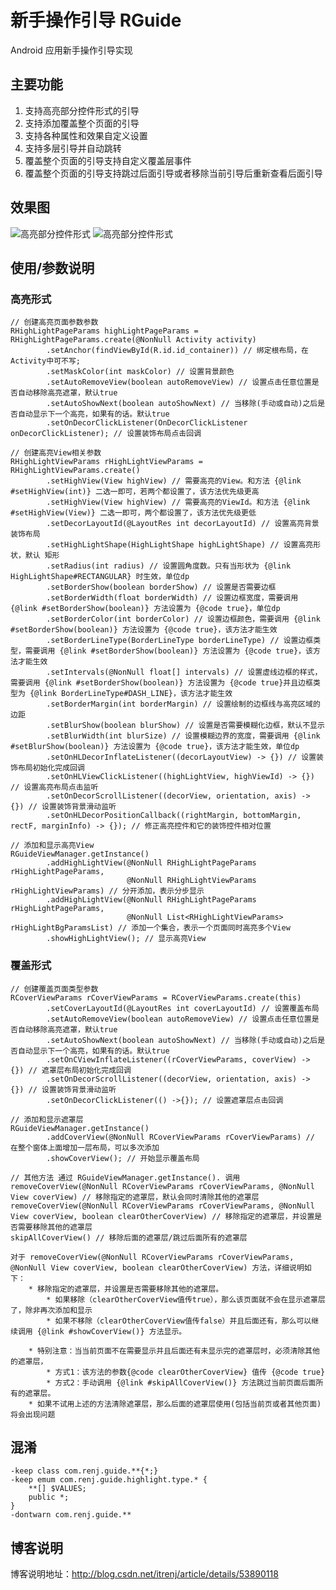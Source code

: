 # 新手操作引导 RGuide
Android 应用新手操作引导实现

## 主要功能

1. 支持高亮部分控件形式的引导
2. 支持添加覆盖整个页面的引导  
3. 支持各种属性和效果自定义设置
4. 支持多层引导并自动跳转
5. 覆盖整个页面的引导支持自定义覆盖层事件
6. 覆盖整个页面的引导支持跳过后面引导或者移除当前引导后重新查看后面引导

## 效果图
![高亮部分控件形式](https://raw.githubusercontent.com/itrenjunhua/RGuide/master/images/highlight.gif)        ![高亮部分控件形式](https://raw.githubusercontent.com/itrenjunhua/RGuide/master/images/coverview.gif)

## 使用/参数说明

### 高亮形式

	// 创建高亮页面参数参数
	RHighLightPageParams highLightPageParams = RHighLightPageParams.create(@NonNull Activity activity) 
            .setAnchor(findViewById(R.id.id_container)) // 绑定根布局，在Activity中可不写;
            .setMaskColor(int maskColor) // 设置背景颜色
			.setAutoRemoveView(boolean autoRemoveView) // 设置点击任意位置是否自动移除高亮遮罩，默认true
			.setAutoShowNext(boolean autoShowNext) // 当移除(手动或自动)之后是否自动显示下一个高亮，如果有的话。默认true
            .setOnDecorClickListener(OnDecorClickListener onDecorClickListener); // 设置装饰布局点击回调
			
	// 创建高亮View相关参数
    RHighLightViewParams rHighLightViewParams = RHighLightViewParams.create()
            .setHighView(View highView) // 需要高亮的View。和方法 {@link #setHighView(int)} 二选一即可，若两个都设置了，该方法优先级更高
            .setHighView(View highView) // 需要高亮的ViewId。和方法 {@link #setHighView(View)} 二选一即可，两个都设置了，该方法优先级更低
            .setDecorLayoutId(@LayoutRes int decorLayoutId) // 设置高亮背景装饰布局
            .setHighLightShape(HighLightShape highLightShape) // 设置高亮形状，默认 矩形
            .setRadius(int radius) // 设置圆角度数。只有当形状为 {@link HighLightShape#RECTANGULAR} 时生效，单位dp
            .setBorderShow(boolean borderShow) // 设置是否需要边框
            .setBorderWidth(float borderWidth) // 设置边框宽度，需要调用 {@link #setBorderShow(boolean)} 方法设置为 {@code true}，单位dp
            .setBorderColor(int borderColor) // 设置边框颜色，需要调用 {@link #setBorderShow(boolean)} 方法设置为 {@code true}，该方法才能生效
            .setBorderLineType(BorderLineType borderLineType) // 设置边框类型，需要调用 {@link #setBorderShow(boolean)} 方法设置为 {@code true}，该方法才能生效
            .setIntervals(@NonNull float[] intervals) // 设置虚线边框的样式，需要调用 {@link #setBorderShow(boolean)} 方法设置为 {@code true}并且边框类型为 {@link BorderLineType#DASH_LINE}，该方法才能生效
			.setBorderMargin(int borderMargin) // 设置绘制的边框线与高亮区域的边距
            .setBlurShow(boolean blurShow) // 设置是否需要模糊化边框，默认不显示
            .setBlurWidth(int blurSize) // 设置模糊边界的宽度，需要调用 {@link #setBlurShow(boolean)} 方法设置为 {@code true}，该方法才能生效，单位dp
            .setOnHLDecorInflateListener((decorLayoutView) -> {}) // 设置装饰布局初始化完成回调
			.setOnHLViewClickListener((highLightView, highViewId) -> {}) // 设置高亮布局点击监听
			.setOnDecorScrollListener((decorView, orientation, axis) -> {}) // 设置装饰背景滑动监听
            .setOnHLDecorPositionCallback((rightMargin, bottomMargin, rectF, marginInfo) -> {}); // 修正高亮控件和它的装饰控件相对位置

	// 添加和显示高亮View
	RGuideViewManager.getInstance()
		    .addHighLightView(@NonNull RHighLightPageParams rHighLightPageParams,
		                      @NonNull RHighLightViewParams rHighLightViewParams) // 分开添加，表示分步显示
		    .addHighLightView(@NonNull RHighLightPageParams rHighLightPageParams,
		                      @NonNull List<RHighLightViewParams> rHighLightBgParamsList) // 添加一个集合，表示一个页面同时高亮多个View
		    .showHighLightView(); // 显示高亮View

### 覆盖形式

	// 创建覆盖页面类型参数
	RCoverViewParams rCoverViewParams = RCoverViewParams.create(this)
	        .setCoverLayoutId(@LayoutRes int coverLayoutId) // 设置覆盖布局
			.setAutoRemoveView(boolean autoRemoveView) // 设置点击任意位置是否自动移除高亮遮罩，默认true
			.setAutoShowNext(boolean autoShowNext) // 当移除(手动或自动)之后是否自动显示下一个高亮，如果有的话。默认true
	        .setOnCViewInflateListener((rCoverViewParams, coverView) -> {}) // 遮罩层布局初始化完成回调
			.setOnDecorScrollListener((decorView, orientation, axis) -> {}) // 设置装饰背景滑动监听
	        .setOnDecorClickListener(() ->{}); // 设置遮罩层点击回调

	// 添加和显示遮罩层
	RGuideViewManager.getInstance()
            .addCoverView(@NonNull RCoverViewParams rCoverViewParams) // 在整个窗体上面增加一层布局，可以多次添加
            .showCoverView(); // 开始显示覆盖布局

	// 其他方法 通过 RGuideViewManager.getInstance(). 调用
	removeCoverView(@NonNull RCoverViewParams rCoverViewParams, @NonNull View coverView) // 移除指定的遮罩层，默认会同时清除其他的遮罩层
	removeCoverView(@NonNull RCoverViewParams rCoverViewParams, @NonNull View coverView, boolean clearOtherCoverView) // 移除指定的遮罩层，并设置是否需要移除其他的遮罩层
	skipAllCoverView() // 移除后面的遮罩层/跳过后面所有的遮罩层
	
	对于 removeCoverView(@NonNull RCoverViewParams rCoverViewParams, @NonNull View coverView, boolean clearOtherCoverView) 方法，详细说明如下：
     	* 移除指定的遮罩层，并设置是否需要移除其他的遮罩层。
     		* 如果移除（clearOtherCoverView值传true），那么该页面就不会在显示遮罩层了，除非再次添加和显示
     		* 如果不移除（clearOtherCoverView值传false）并且后面还有，那么可以继续调用 {@link #showCoverView()} 方法显示。
     		
     	* 特别注意：当当前页面不在需要显示并且后面还有未显示完的遮罩层时，必须清除其他的遮罩层，
     		* 方式1：该方法的参数{@code clearOtherCoverView} 值传 {@code true}
     		* 方式2：手动调用 {@link #skipAllCoverView()} 方法跳过当前页面后面所有的遮罩层。
     	* 如果不试用上述的方法清除遮罩层，那么后面的遮罩层使用(包括当前页或者其他页面)将会出现问题

## 混淆

    -keep class com.renj.guide.**{*;}
    -keep emum com.renj.guide.highlight.type.* {
        **[] $VALUES;
        public *;
    }
    -dontwarn com.renj.guide.**

## 博客说明
博客说明地址：<http://blog.csdn.net/itrenj/article/details/53890118>
